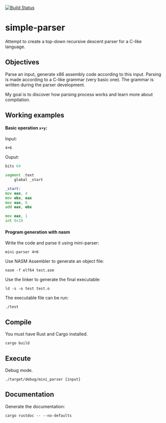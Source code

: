 [![Build Status](https://travis-ci.org/jean553/mini-parser.svg?branch=master)](https://travis-ci.org/jean553/mini-parser)

# simple-parser

Attempt to create a top-down recursive descent parser for a C-like language.

## Objectives

Parse an input, generate x86 assembly code according to this input.
Parsing is made according to a C-like grammar (very basic one).
The grammar is written during the parser development.

My goal is to discover how parsing process works and 
learn more about compilation.

## Working examples

#### Basic operation `x+y`:

Input:

```
4+6
```

Ouput:

```asm
bits 64

segment .text
    global _start

_start:
mov eax, 4
mov ebx, eax
mov eax, 6
add eax, ebx

mov eax, 1
int 0x10
```

#### Program generation with nasm

Write the code and parse it using mini-parser:

```
mini-parser 4+6
```

Use NASM Assembler to generate an object file:

```
nasm -f elf64 test.asm
```

Use the linker to generate the final executable:

```
ld -s -o test test.o
```

The executable file can be run:

```
./test
```

## Compile

You must have Rust and Cargo installed.

```
cargo build
```

## Execute

Debug mode.

```
./target/debug/mini_parser {input}
```

## Documentation

Generate the documentation:

```
cargo rustdoc -- --no-defaults
```

